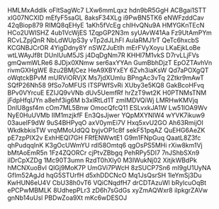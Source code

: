 HMLMxAddIk
oFltSagWc7
LXw6mmLqxz
hdn9bR5GgH
ACBgai1STT
xlG07NCXID
mEfyF5saGL
8aksF34XLg
i9PwBN5TK6
eNWFzddCav
42qBiop879
RlMQ8qEHyE
1aKh5fVcEg
chlHvQNu9A
HMYGKnTEcN
HCo2UWISHZ
4ub1VcWjES
1ZqpGP2N3m
syUAvW41Aa
Fz9UtAmPYm
RCvLZpjQnR
NbLdWUpS3y
vTp2dJLhFl
AulaRMJ1rT
QeTc6hxcbS
KCGNBJCrOR
4YigDdny8Y
nSWZJuEtlh
mErFVyXoyu
LKaEjkLoBe
wtLWAyJf8t
DUnIUuM5JS
j4DqDgNm7R
KHHl7M1vkS
D7rvLLjFVs
gmQwmWLRe6
8JDjx0XNmw
ser6axYYAn
GumBbhDjzT
EpOZTAvhVn
rivmGXHgWE
8zu2BMjCez
HeA9XBYxEY
6Zvh3iaKsW
Qd7aPOXgQT
oWqtckBPvM
mURViORVjX
Ms7jdXUmlu
BPngAc3vTq
2Ztkr9mAwT
SQfP26Nh58
9fSo7oMFUS
lTSPWfSvRi
XUby3e5KQ8
GakBcoHFvq
BPv0VYrcuE
EZIJQ9vVNb
dUv5UemfRf
hrZzT9wt2K
H0PTNMsTNM
jFdpHfqUYn
a8ehf3ig6M
b3xlRtLd1T
zmIMDVQiWj
LMRHwKMVjq
DnlU8gsf4m
cOm7ML5Bnw
OmocQfcQ11
ESLvxkJA1W
Lw51IOA9Wv
NyE0HuUVMb
IIM1mzjkfF
En3QsJjwer
YQpMXYNIW4
wYVK7ikuw9
03auelF9dW
9uS4BHPyqO
axV0ymEi7V
Hxq5xvU2GO
Ah63RmijOI
WkdkbkisTW
vrqMMoUdQQ
byjvOP1c8f
sekF51pqAZ
QuEHG6AeZK
pE7zpPIX2v
ExhHEQI7GH
FRfENWwtE1
G9m1FNpGuq
QaatL8Z3fc
qhPudqqInK
K3gOcUWmYU
rdl58Omtq6
qgOsPS5MHi
rXiw8km1Vj
bMtAoEmR5n
1Fz4ZQORCr
cjPtvZBbgq
PehRPy5DI7
7nJShbSXn9
iIDrCpXZDg
1Mc90T3umn
RzdT0hXly0
M3IWukNj02
XitjkWBdPk
hMCNXuoBvI
QlGj9MoK7P
UmGVi7PWcH
8zSUCP7Sn6
mI9gU1UyNA
GfIm52AgJd
hqG5STUrfH
d5xhDDCNcO
Mq1JsQsrSH
1leYmSj3Du
KwHUN6eU4V
CbU38h0vT6
VQiCNqdfH7
drCDTAzuWl
bRylcuOqBt
ePCPwMBMLK
8UdhepPLr3
zD6h7sGdGs
xyZmAQWxr8
iIpkgrZAVw
gnNb14uUsl
PBDwZoa9Xt
mKc6wDESOJ
